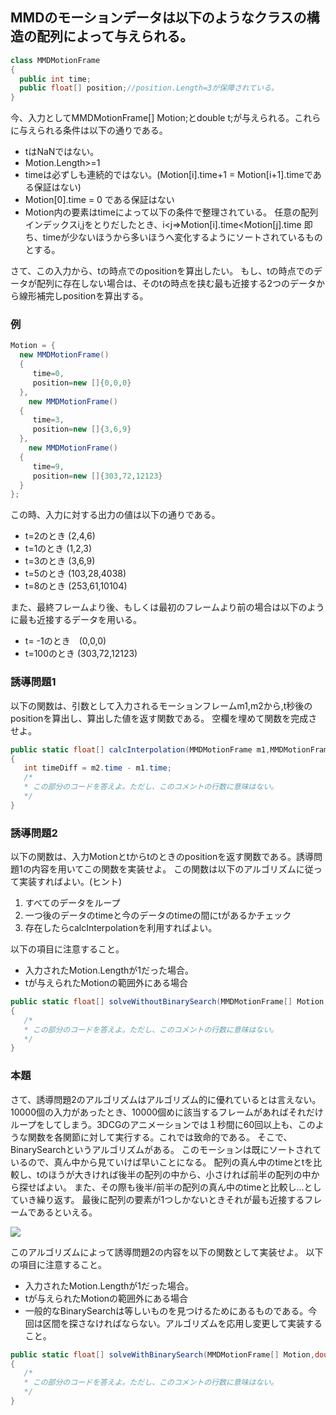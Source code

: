 ## MMDのモーションデータは以下のようなクラスの構造の配列によって与えられる。

```csharp
class MMDMotionFrame
{
  public int time;
  public float[] position;//position.Length=3が保障されている。
}
```

今、入力としてMMDMotionFrame[] Motion;とdouble t;が与えられる。これらに与えられる条件は以下の通りである。
* tはNaNではない。
* Motion.Length>=1
* timeは必ずしも連続的ではない。(Motion[i].time+1 = Motion[i+1].timeである保証はない)
* Motion[0].time = 0 である保証はない
* Motion内の要素はtimeによって以下の条件で整理されている。
任意の配列インデックスi,jをとりだしたとき、i<j⇒Motion[i].time<Motion[j].time
即ち、timeが少ないほうから多いほうへ変化するようにソートされているものとする。

さて、この入力から、tの時点でのpositionを算出したい。
もし、tの時点でのデータが配列に存在しない場合は、そのtの時点を挟む最も近接する2つのデータから線形補完しpositionを算出する。
### 例
```csharp
Motion = {
  new MMDMotionFrame()
  {
     time=0,
     position=new []{0,0,0}
  },
    new MMDMotionFrame()
  {
     time=3,
     position=new []{3,6,9}
  },
    new MMDMotionFrame()
  {
     time=9,
     position=new []{303,72,12123}
  }
};
```
この時、入力に対する出力の値は以下の通りである。
* t=2のとき  (2,4,6)
* t=1のとき (1,2,3)
* t=3のとき (3,6,9)
* t=5のとき (103,28,4038)
* t=8のとき (253,61,10104)

また、最終フレームより後、もしくは最初のフレームより前の場合は以下のように最も近接するデータを用いる。
* t= -1のとき　(0,0,0)
* t=100のとき (303,72,12123)

### 誘導問題1
以下の関数は、引数として入力されるモーションフレームm1,m2から,t秒後のpositionを算出し、算出した値を返す関数である。
空欄を埋めて関数を完成させよ。

```csharp
public static float[] calcInterpolation(MMDMotionFrame m1,MMDMotionFrame m2)
{
   int timeDiff = m2.time - m1.time;
   /*
   * この部分のコードを答えよ。ただし、このコメントの行数に意味はない。
   */
}
```

### 誘導問題2
以下の関数は、入力Motionとtからtのときのpositionを返す関数である。誘導問題1の内容を用いてこの関数を実装せよ。
この関数は以下のアルゴリズムに従って実装すればよい。(ヒント)

1. すべてのデータをループ
2. 一つ後のデータのtimeと今のデータのtimeの間にtがあるかチェック
3. 存在したらcalcInterpolationを利用すればよい。

以下の項目に注意すること。
* 入力されたMotion.Lengthが1だった場合。
* tが与えられたMotionの範囲外にある場合

```csharp
public static float[] solveWithoutBinarySearch(MMDMotionFrame[] Motion,double t)
{
   /*
   * この部分のコードを答えよ。ただし、このコメントの行数に意味はない。
   */
}
```

### 本題
さて、誘導問題2のアルゴリズムはアルゴリズム的に優れているとは言えない。
10000個の入力があったとき、10000個めに該当するフレームがあればそれだけループをしてしまう。3DCGのアニメーションでは１秒間に60回以上も、このような関数を各関節に対して実行する。これでは致命的である。
そこで、BinarySearchというアルゴリズムがある。
このモーションは既にソートされているので、真ん中から見ていけば早いことになる。
配列の真ん中のtimeとtを比較し、tのほうが大きければ後半の配列の中から、小さければ前半の配列の中から探せばよい。
また、その際も後半/前半の配列の真ん中のtimeと比較し...としていき繰り返す。
最後に配列の要素が1つしかないときそれが最も近接するフレームであるといえる。

![](http://mrmonline.org/site/wp-content/uploads/2014/02/binary-search-wikepedia.gif)

このアルゴリズムによって誘導問題2の内容を以下の関数として実装せよ。
以下の項目に注意すること。
* 入力されたMotion.Lengthが1だった場合。
* tが与えられたMotionの範囲外にある場合
* 一般的なBinarySearchは等しいものを見つけるためにあるものである。今回は区間を探さなければならない。アルゴリズムを応用し変更して実装すること。


```csharp
public static float[] solveWithBinarySearch(MMDMotionFrame[] Motion,double t)
{
   /*
   * この部分のコードを答えよ。ただし、このコメントの行数に意味はない。
   */
}
```
